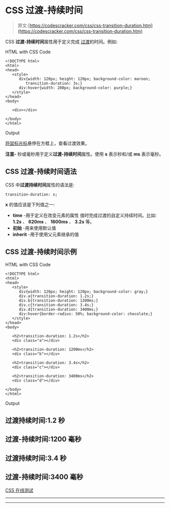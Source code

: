 # CSS 过渡-持续时间

> 原文:[https://codescracker.com/css/css-transition-duration.htm](https://codescracker.com/css/css-transition-duration.htm)

CSS **过渡-持续时间**属性用于定义完成 [过渡](/css/css-transitions.htm)的时间。例如:

HTML with CSS Code

```
<!DOCTYPE html>
<html>
<head>
   <style>
      div{width: 120px; height: 120px; background-color: maroon;
         transition-duration: 3s;}
      div:hover{width: 280px; background-color: purple;}
   </style>
</head>
<body>

   <div></div>

</body>
</html>
```

Output

<u>将鼠标光标</u>悬停在方框上，查看过渡效果。

**注意-** 秒或毫秒用于定义**过渡-持续时间**属性。使用 **s** 表示秒和/或 **ms** 表示毫秒。

## CSS 过渡-持续时间语法

CSS 中**过渡持续时间**属性的语法是:

```
transition-duration: x;
```

**x** 的值应该是下列值之一:

*   **time** -用于定义在改变元素的属性 值时完成过渡的自定义持续时间。比如: **1.2s** 、 **620ms** 、 **1600ms** 、 **3.2s** 等。
*   **初始** -用来使用默认值
*   **inherit** -用于使用父元素继承的值

## CSS 过渡-持续时间示例

HTML with CSS Code

```
<!DOCTYPE html>
<html>
<head>
   <style>
      div{width: 120px; height: 120px; background-color: gray;}
      div.a{transition-duration: 1.2s;}
      div.b{transition-duration: 1200ms;}
      div.c{transition-duration: 3.4s;}
      div.d{transition-duration: 3400ms;}
      div:hover{border-radius: 50%; background-color: chocolate;}
   </style>
</head>
<body>

   <h2>transition-duration: 1.2s</h2>
   <div class="a"></div>

   <h2>transition-duration: 1200ms</h2>
   <div class="b"></div>

   <h2>transition-duration: 3.4s</h2>
   <div class="c"></div>

   <h2>transition-duration: 3400ms</h2>
   <div class="d"></div>

</body>
</html>
```

Output

## 过渡持续时间:1.2 秒

## 过渡-持续时间:1200 毫秒

## 过渡持续时间:3.4 秒

## 过渡-持续时间:3400 毫秒

[CSS 在线测试](/exam/showtest.php?subid=5)

* * *

* * *